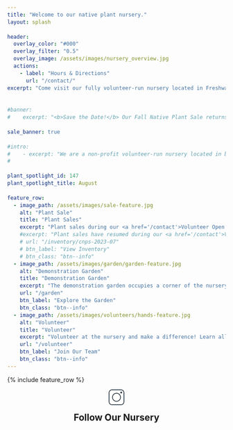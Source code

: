 ```yaml
---
title: "Welcome to our native plant nursery."
layout: splash

header:
  overlay_color: "#000"
  overlay_filter: "0.5"
  overlay_image: /assets/images/nursery_overview.jpg
  actions:
    - label: "Hours & Directions"
      url: "/contact/"
excerpt: "Come visit our fully volunteer-run nursery located in Freshwater Farms Reserve in Eureka, CA. We grow over 100 species of Pacific Northwest and California native plants. Our nursery has been supplying this region with beautiful native plants since 2015."


#banner: 
#    excerpt: "<b>Save the Date!</b> Our Fall Native Plant Sale returns on September 23rd and 24th, 2023. Sign Ups start September 1st."

sale_banner: true

#intro: 
#    - excerpt: "We are a non-profit volunteer-run nursery located in beautiful Freshwater Farms Reserve in Eureka, CA." 
#

plant_spotlight_id: 147 
plant_spotlight_title: August 

feature_row:
  - image_path: /assets/images/sale-feature.jpg
    alt: "Plant Sale"
    title: "Plant Sales"
    excerpt: "Plant sales during our <a href='/contact'>Volunteer Open Hours</a> are on hold. Our <a href='/sale/'>upcoming Fall Sale</a> will take place on September 23 & 24, 2023.<br/><br/>Pricing, unless otherwise marked: <br/>4-inch pot: $5.00<br/> 1-gallon pot: $10.00 - $12.00<br/> Cash or check is appreciated."
    #excerpt: "Plant sales have resumed during our <a href='/contact'>Volunteer Open Hours</a>. Our inventory (which peaks during our seasonal sales in May and September) is greatly reduced. Cash or check is appreciated.<br/><br/>Pricing, unless otherwise marked: <br/>4-inch pot: $5.00<br/> 1-gallon pot: $10.00 - $12.00"
    # url: "/inventory/cnps-2023-07"
    # btn_label: "View Inventory"
    # btn_class: "btn--info"
  - image_path: /assets/images/garden/garden-feature.jpg
    alt: "Demonstration Garden"
    title: "Demonstration Garden"
    excerpt: "The demonstration garden occupies a corner of the nursery and is a valuable example of what homeowners can accomplish on a small suburban lot."
    url: "/garden"
    btn_label: "Explore the Garden"
    btn_class: "btn--info"
  - image_path: /assets/images/volunteers/hands-feature.jpg
    alt: "Volunteer"
    title: "Volunteer"
    excerpt: "Volunteer at the nursery and make a difference! Learn all about identifying and growing native plants while helping us in our mission of providing affordable native plants for the home gardener."
    url: "/volunteer"
    btn_label: "Join Our Team"
    btn_class: "btn--info"
---
```

{% include feature_row %}

<div style="display:none">
    {% for plant in site.plants %}
        {% if plant.plant_id == page.plant_spotlight_id %}
            {% include plant_summary_card.html title=page.plant_spotlight_title plant=plant %} 
        {% endif %}
    {% endfor %}
</div>
<div class="feature_blurb consultations" style="display:none">
    <h2>
        Native Plant Consultations
    </h2>
    <div class="info">
        <div class="description">
            The North Coast CNPS provides free on-site landscaping consultations. 
            Volunteer consultants will answer questions and discuss recommendations for
            <ul>
                <li>tackling invasives</li>
                <li>handling landscaping challenges</li>
                <li>finding the right natives to fit your needs</li>
            </ul>
            Wherever you are in your native plant journey, our consultants can help!
        </div>
        <a class="btn btn--primary" href="mailto:nc.cnps.consult@gmail.com?subject=New Consultation Request!">Request a Free Consultation</a>
    </div>
</div>
<div class="instagram" style="text-align:center">
    <img src="/assets/images/icons/instagram-bw.png" style="margin-bottom: 15px"/>
    <h2 style="padding:0;margin:0;line-height:1; border-bottom: 0">Follow Our Nursery </h2>
    <div class="powr-social-feed" id="cb2d6f13_1675967745"></div><script src="https://www.powr.io/powr.js?platform=html"></script>
</div>
